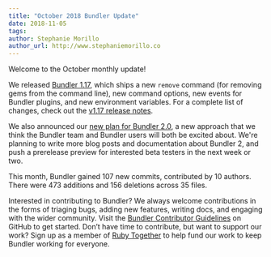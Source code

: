 ```yaml
---
title: "October 2018 Bundler Update"
date: 2018-11-05
tags:
author: Stephanie Morillo
author_url: http://www.stephaniemorillo.co
---
```


Welcome to the October monthly update!

We released [Bundler 1.17](https://bundler.io/blog/2018/10/25/announcing-bundler-1-17-0.html), which ships a new `remove` command (for removing gems from the command line), new command options, new events for Bundler plugins, and new environment variables. For a complete list of changes, check out the [v1.17 release notes](https://bundler.io/v1.17/whats_new.html).

We also announced our [new plan for Bundler 2.0](https://bundler.io/blog/2018/11/04/an-update-on-bundler-2.html), a new approach that we think the Bundler team and Bundler users will both be excited about. We're planning to write more blog posts and documentation about Bundler 2, and push a prerelease preview for interested beta testers in the next week or two.

This month, Bundler gained 107 new commits, contributed by 10 authors. There were 473 additions and 156 deletions across 35 files.

Interested in contributing to Bundler? We always welcome contributions in the forms of triaging bugs, adding new features, writing docs, and engaging with the wider community. Visit the [Bundler Contributor Guidelines](https://github.com/bundler/bundler/blob/master/doc/contributing/README.md) on GitHub to get started. Don’t have time to contribute, but want to support our work? Sign up as a member of [Ruby Together](https://rubytogether.org/) to help fund our work to keep Bundler working for everyone.
